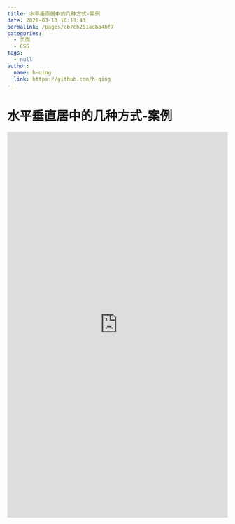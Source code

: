 ```yaml
---
title: 水平垂直居中的几种方式-案例
date: 2020-03-13 16:13:43
permalink: /pages/cb7cb251adba4bf7
categories: 
  - 页面
  - CSS
tags: 
  - null
author: 
  name: h-qing
  link: https://github.com/h-qing
---
```

# 水平垂直居中的几种方式-案例

<iframe height="880" style="width: 100%;" scrolling="no" title="水平垂直居中的几种方式" src="https://codepen.io/h-qing/embed/poJLeYv?height=880&theme-id=light&default-tab=result" frameborder="no" allowtransparency="true" allowfullscreen="true">
  See the Pen <a href='https://codepen.io/h-qing/pen/poJLeYv'>水平垂直居中的几种方式</a> by h-qing
  (<a href='https://codepen.io/h-qing'>@h-qing</a>) on <a href='https://codepen.io'>CodePen</a>.
</iframe>

